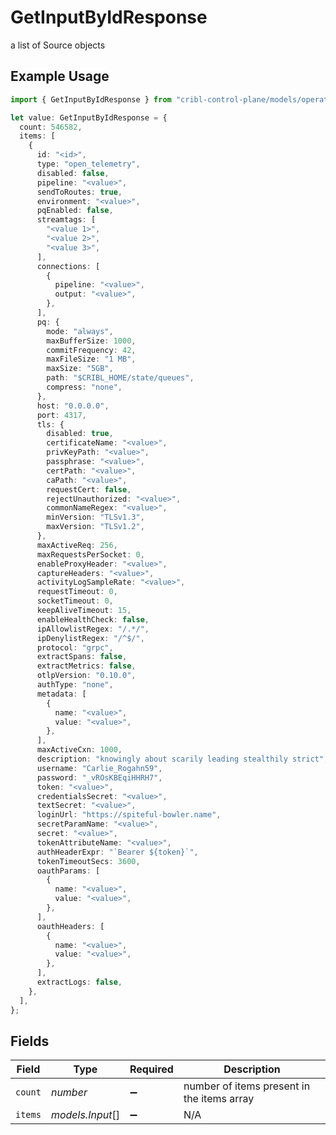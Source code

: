 # GetInputByIdResponse

a list of Source objects

## Example Usage

```typescript
import { GetInputByIdResponse } from "cribl-control-plane/models/operations";

let value: GetInputByIdResponse = {
  count: 546582,
  items: [
    {
      id: "<id>",
      type: "open_telemetry",
      disabled: false,
      pipeline: "<value>",
      sendToRoutes: true,
      environment: "<value>",
      pqEnabled: false,
      streamtags: [
        "<value 1>",
        "<value 2>",
        "<value 3>",
      ],
      connections: [
        {
          pipeline: "<value>",
          output: "<value>",
        },
      ],
      pq: {
        mode: "always",
        maxBufferSize: 1000,
        commitFrequency: 42,
        maxFileSize: "1 MB",
        maxSize: "5GB",
        path: "$CRIBL_HOME/state/queues",
        compress: "none",
      },
      host: "0.0.0.0",
      port: 4317,
      tls: {
        disabled: true,
        certificateName: "<value>",
        privKeyPath: "<value>",
        passphrase: "<value>",
        certPath: "<value>",
        caPath: "<value>",
        requestCert: false,
        rejectUnauthorized: "<value>",
        commonNameRegex: "<value>",
        minVersion: "TLSv1.3",
        maxVersion: "TLSv1.2",
      },
      maxActiveReq: 256,
      maxRequestsPerSocket: 0,
      enableProxyHeader: "<value>",
      captureHeaders: "<value>",
      activityLogSampleRate: "<value>",
      requestTimeout: 0,
      socketTimeout: 0,
      keepAliveTimeout: 15,
      enableHealthCheck: false,
      ipAllowlistRegex: "/.*/",
      ipDenylistRegex: "/^$/",
      protocol: "grpc",
      extractSpans: false,
      extractMetrics: false,
      otlpVersion: "0.10.0",
      authType: "none",
      metadata: [
        {
          name: "<value>",
          value: "<value>",
        },
      ],
      maxActiveCxn: 1000,
      description: "knowingly about scarily leading stealthily strict",
      username: "Carlie_Rogahn59",
      password: "_vROsKBEqiHHRH7",
      token: "<value>",
      credentialsSecret: "<value>",
      textSecret: "<value>",
      loginUrl: "https://spiteful-bowler.name",
      secretParamName: "<value>",
      secret: "<value>",
      tokenAttributeName: "<value>",
      authHeaderExpr: "`Bearer ${token}`",
      tokenTimeoutSecs: 3600,
      oauthParams: [
        {
          name: "<value>",
          value: "<value>",
        },
      ],
      oauthHeaders: [
        {
          name: "<value>",
          value: "<value>",
        },
      ],
      extractLogs: false,
    },
  ],
};
```

## Fields

| Field                                      | Type                                       | Required                                   | Description                                |
| ------------------------------------------ | ------------------------------------------ | ------------------------------------------ | ------------------------------------------ |
| `count`                                    | *number*                                   | :heavy_minus_sign:                         | number of items present in the items array |
| `items`                                    | *models.Input*[]                           | :heavy_minus_sign:                         | N/A                                        |